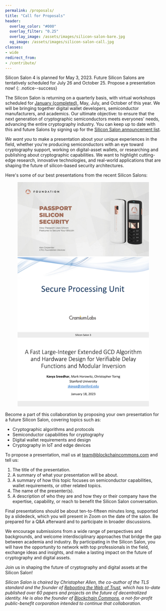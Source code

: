 ```yaml
---
permalink: /proposals/
title: "Call for Proposals"
header:
  overlay_color: "#000"
  overlay_filter: "0.25"
  overlay_image: /assets/images/silicon-salon-bare.jpg
  og_image: /assets/images/silicon-salon-call.jpg
classes:
- wide
redirect_from:
- /contribute/
---
```


Silicon Salon 4 is planned for May 3, 2023. Future Silicon Salons are tentatively scheduled for July 26 and October 25. Propose a presentation now!
{: .notice--success}

The Silicon Salon is returning on a quarterly basis, with virtual workshops scheduled for [January (completed)](https://www.siliconsalon.info/salon3/), May, July, and October of this year. We will be bringing together digital wallet developers, semiconductor manufacturers, and academics. Our ultimate objective: to ensure that the next generation of cryptographic semiconductors meets everyones' needs, advancing the entire cryptography industry. You can keep up to date with this and future Salons by signing up for the [Silicon Salon announcement list](/subscribe/).

_We want you_ to make a presentation about your unique experiences in the field, whether you're producing semiconductors with an eye toward cryptography support, working on digital-asset wallets, or researching and publishing about cryptographic capabilities. We want to highlight cutting-edge research, innovative technologies, and real-world applications that are shaping the future of silicon-based security architectures. 

Here's some of our best presentations from the recent Silicon Salons:

<figure class="third">
  <a href="https://www.youtube.com/watch?v=ZCZ_dwui-X0"><img src="/assets/silicon-salon-2/presentations/foundation-presentation.jpg"></a>
  <a href="https://www.youtube.com/watch?v=r4PxckECvpo"><img src="/assets/silicon-salon-3/presentations/cramium-presentation.jpg"></a>
  <a href="https://www.youtube.com/watch?v=liMA-8zmu1E"><img src="/assets/silicon-salon-3/presentations/sreedhar-presentation.jpg"></a>
</figure>

Become a part of this collaboration by proposing your own presentation for a future Silicon Salon, covering topics such as:

* Cryptographic algorithms and protocols
* Semiconductor capabilities for cryptography
* Digital wallet requirements and design
* Cryptography in IoT and edge devices

To propose a presentation, mail us at [team@blockchaincommons.com](mailto:team@blockchaincommons.com) and tell us:

1. The title of the presentation.
2. A summary of what your presentation will be about.
3. A summary of how this topic focuses on semiconductor capabilities, wallet requirements, or other related topics.
4. The name of the presenter(s). 
5. A description of who they are and how they or their company have the expertise, capability, or reach to benefit the Silicon Salon conversation.

Final presentations should be about ten-to-fifteen minutes long, supported by a slidedeck, which you will present in Zoom on the date of the salon. Be prepared for a Q&A afterward and to participate in broader discussions.

We encourage submissions from a wide range of perspectives and backgrounds, and welcome interdisciplinary approaches that bridge the gap between academia and industry. By participating in the Silicon Salon, you will have the opportunity to network with top professionals in the field, exchange ideas and insights, and make a lasting impact on the future of cryptography and digital assets.

Join us in shaping the future of cryptography and digital assets at the Silicon Salon!

_Silicon Salon is chaired by Christopher Allen, the co-author of the TLS standard and the founder of [Rebooting the Web of Trust](https://www.weboftrust.info/), which has to-date published over 60 papers and projects on the future of decentralized identity. He is also the founder of [Blockchain Commons](https://www.blockchaincommons.com/), a not-for-profit public-benefit corporation intended to continue that collaboration._
